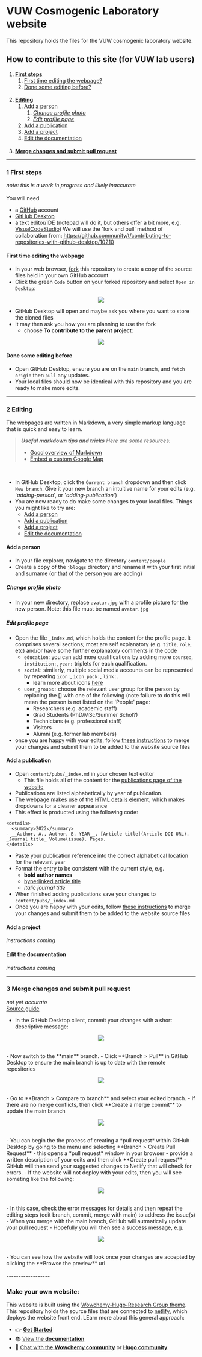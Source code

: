 # VUW Cosmogenic Laboratory website
This repository holds the files for the VUW cosmogenic laboratory website.



## How to contribute to this site (for VUW lab users) 
 
1. [**First steps**](#1-first-steps)
    1. [First time editing the webpage?](#first-time-editing-the-webpage)
    2. [Done some editing before?](#done-some-editing-before)
    <br>
2. [**Editing**](#2-editing)
    1. [Add a person](#add-a-person)
        1. [*Change profile photo*](#change-profile-photo)
        2. [*Edit profile page*](#edit-profile-page)
    3. [Add a publication](#add-a-publication)
    4. [Add a project](#add-a-project)
    5. [Edit the documentation](#edit-the-documentation)
    <br>
3. [**Merge changes and submit pull request**](#3-merge-changes-and-submit-pull-request)
-------------

### 1 First steps
_note: this is a work in progress and likely inaccurate_<br>
<br>
You will need
- a [GitHub](https://github.com/) account
- [GitHub Desktop](https://desktop.github.com/)
- a text editor/IDE (notepad will do it, but others offer a bit more, e.g. [VisualCodeStudio](https://code.visualstudio.com/))
We will use the 'fork and pull' method of collaboration from: https://github.community/t/contributing-to-repositories-with-github-desktop/10210

#### First time editing the webpage

- In your web browser, [fork](https://docs.github.com/en/get-started/quickstart/fork-a-repo) this repository to create a copy of the source files held in your own GitHub account
- Click the green `Code` button on your forked repository and select `Open in Desktop`: <br>
<p align="center">
  <img src="/assets/media/readme-images/open-with-github-desktop.png" />
</p>

- GitHub Desktop will open and maybe ask you where you want to store the cloned files
- It may then ask you how you are planning to use the fork
  - choose **To contribute to the parent project**: <br>

<p align="center">
  <img src="/assets/media/readme-images/how-are-you-planning-to-use-this-fork.png" />
</p>


#### Done some editing before

- Open GitHub Desktop, ensure you are on the `main` branch, and `fetch origin` then `pull` any updates.
- Your local files should now be identical with this repository and you are ready to make more edits.

-------------
### 2 Editing
The webpages are written in Markdown, a very simple markup language that is quick and easy to learn. <br>
   > ***Useful markdown tips and tricks***
   > *Here are some resources:*
   > - [Good overview of Markdown](https://www.markdownguide.org/)
   > - [Embed a custom Google Map](https://tribulant.com/blog/wordpress/easy-embedding-a-google-map-with-multiple-markers-to-your-site/)
<br>

- In GitHub Desktop, click the `Current branch` dropdown and then click `New branch`. Give it your new branch an intuitive name for your edits (e.g. '*adding-person*', or '*adding-publication*')
- You are now ready to do make some changes to your local files. Things you might like to try are:
  - [Add a person](#add-a-person)
  - [Add a publication](#add-a-publication)
  - [Add a project](#add-a-project)
  - [Edit the documentation](#edit-the-documentation)




#### Add a person

- In your file explorer, navigate to the directory `content/people`
- Create a copy of the `jbloggs` directory and rename it with your first initial and surname (or that of the person you are adding)


##### Change profile photo

- In your new directory, replace `avatar.jpg` with a profile picture for the new person. Note: this file must be named `avatar.jpg`

##### Edit profile page

- Open the file `_index.md`, which holds the content for the profile page. It comprises several sections; most are self explanatory (e.g. `title`, `role`, etc) and/or have some further explanatory comments in the code
  -  `education`: you can add more qualifications by adding more `course:`, `institution:`, `year:` triplets for each qualification.
  -  `social`: similarly, multiple social media accounts can be represented by repeating `icon:`, `icon_pack:`, `link:`.
     -  learn more about icons [here](https://wowchemy.com/docs/getting-started/page-builder/#icons)
  - `user_groups:` choose the relevant user group for the person by replacing the [] with one of the following (note failure to do this will mean the person is not listed on the 'People' page:
    - Researchers (e.g. academic staff)
    - Grad Students (PhD/MSc/Summer Schol?)
    - Technicians (e.g. professional staff)
    - Visitors
    - Alumni (e.g. former lab members)
- once you are happy with your edits, follow [these instructions](#merge-changes-and-submit-pull-request) to merge your changes and submit them to be added to the website source files


#### Add a publication

- Open `content/pubs/_index.md` in your chosen text editor
  - This file holds all of the content for the [publications page of the website](https://sad-jennings-c7dd2d.netlify.app/pubs/)
- Publications are listed alphabetically by year of publication.
- The webpage makes use of the [HTML details element](https://gist.github.com/scmx/eca72d44afee0113ceb0349dd54a84a2), which makes dropdowns for a cleaner appearance 
- This effect is producted using the following code:

```
<details>
  <summary>2022</summary>
- __Author, A., Author, B. YEAR__. [Article title](Article DOI URL). _Journal title_ Volume(issue). Pages. 
</details>
```

- Paste your publication reference into the correct alphabetical location for the relevant year
- Format the entry to be consistent with the current style, e.g.
  - __bold author names__
  - [hyperlinked article title](https://www.doi.org/)
  - _italic journal title_
- When finished adding publications save your changes to `content/pubs/_index.md`
- Once you are happy with your edits, follow [these instructions](#merge-changes-and-submit-pull-request) to merge your changes and submit them to be added to the website source files



#### Add a project

_instructions coming_

#### Edit the documentation

_instructions coming_


-------------
### 3 Merge changes and submit pull request
*not yet accurate* <br>
[Source guide](https://github.community/t/contributing-to-repositories-with-github-desktop/10210)

- In the GitHub Desktop client, commit your changes with a short descriptive message: <br>
<p align="center">
  <img src="/assets/media/readme-images/commit-changes.png" />
</p>
<br>
- Now switch to the **main** branch.
- Click **Branch > Pull** in GitHub Desktop to ensure the main branch is up to date with the remote repositories
  <p align="center">
  <img src="/assets/media/readme-images/pull-from-upstream.png" />
</p>
<br>
- Go to **Branch > Compare to branch** and select your edited branch.
- If there are no merge conflicts, then click **Create a merge commit** to update the main branch
<p align="center">
  <img src="/assets/media/readme-images/compare-to-branch-and-merge.png" />
</p>
<br>
- You can begin the the process of creating a *pull request* within GitHub Desktop by going to the menu and selecting **Branch > Create Pull Request**
  - this opens a *pull request* window in your browser
  - provide a written description of your edits and then click **Create pull request**
  - GitHub will then send your suggested changes to Netlify that will check for errors.
  - If the website will not deploy with your edits, then you will see someting like the following:
    <p align="center">
      <img src="/assets/media/readme-images/pull-request-netlify-fail.png" />
    </p>
<br>
    - In this case, check the error messages for details and then repeat the editing steps (edit branch, commit, merge with main) to address the issue(s)
    - When you merge with the main branch, GitHub will autmatically update your pull request
    - Hopefully you will then see a success message, e.g.
      <p align="center">
        <img src="/assets/media/readme-images/pull-request-netlify-pass.png" />
      </p>
<br>
    - You can see how the website will look once your changes are accepted by clicking the **Browse the preview** url


<br>
<br>
------------------

### Make your own website:
This website is built using the [Wowchemy-Hugo-Research Group theme](https://github.com/wowchemy/starter-hugo-research-group). This repository holds the source files that are connected to [netlify](https://www.netlify.com/), which deploys the website front end. LEarn more about this general approach:
- 👉 [**Get Started**](https://wowchemy.com/hugo-themes/)
- 📚 [View the **documentation**](https://wowchemy.com/docs/)
- 💬 [Chat with the **Wowchemy community**](https://discord.gg/z8wNYzb) or [**Hugo community**](https://discourse.gohugo.io)
